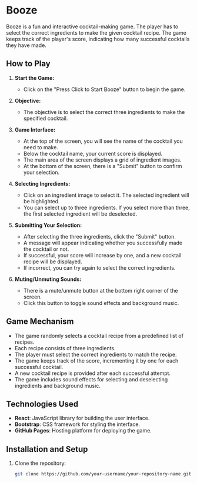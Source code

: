 # Booze

Booze is a fun and interactive cocktail-making game. The player has to select the correct ingredients to make the given cocktail recipe. The game keeps track of the player's score, indicating how many successful cocktails they have made.

## How to Play

1. **Start the Game:**
   - Click on the "Press Click to Start Booze" button to begin the game.

2. **Objective:**
   - The objective is to select the correct three ingredients to make the specified cocktail.

3. **Game Interface:**
   - At the top of the screen, you will see the name of the cocktail you need to make.
   - Below the cocktail name, your current score is displayed.
   - The main area of the screen displays a grid of ingredient images.
   - At the bottom of the screen, there is a "Submit" button to confirm your selection.

4. **Selecting Ingredients:**
   - Click on an ingredient image to select it. The selected ingredient will be highlighted.
   - You can select up to three ingredients. If you select more than three, the first selected ingredient will be deselected.

5. **Submitting Your Selection:**
   - After selecting the three ingredients, click the "Submit" button.
   - A message will appear indicating whether you successfully made the cocktail or not.
   - If successful, your score will increase by one, and a new cocktail recipe will be displayed.
   - If incorrect, you can try again to select the correct ingredients.

6. **Muting/Unmuting Sounds:**
   - There is a mute/unmute button at the bottom right corner of the screen.
   - Click this button to toggle sound effects and background music.

## Game Mechanism

- The game randomly selects a cocktail recipe from a predefined list of recipes.
- Each recipe consists of three ingredients.
- The player must select the correct ingredients to match the recipe.
- The game keeps track of the score, incrementing it by one for each successful cocktail.
- A new cocktail recipe is provided after each successful attempt.
- The game includes sound effects for selecting and deselecting ingredients and background music.

## Technologies Used

- **React**: JavaScript library for building the user interface.
- **Bootstrap**: CSS framework for styling the interface.
- **GitHub Pages**: Hosting platform for deploying the game.

## Installation and Setup

1. Clone the repository:
   ```bash
   git clone https://github.com/your-username/your-repository-name.git

